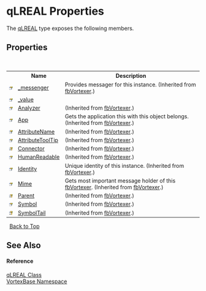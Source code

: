 # qLREAL Properties
 

The <a href="T_VortexBase_qLREAL.md">qLREAL</a> type exposes the following members.


## Properties
&nbsp;<table><tr><th></th><th>Name</th><th>Description</th></tr><tr><td>![Public property](media/pubproperty.gif "Public property")</td><td><a href="P_VortexBase_fbVortexer__messenger.md">_messenger</a></td><td>
Provides messager for this instance.
 (Inherited from <a href="T_VortexBase_fbVortexer.md">fbVortexer</a>.)</td></tr><tr><td>![Public property](media/pubproperty.gif "Public property")</td><td><a href="P_VortexBase_qLREAL__value.md">_value</a></td><td /></tr><tr><td>![Public property](media/pubproperty.gif "Public property")</td><td><a href="P_VortexBase_fbVortexer_Analyzer.md">Analyzer</a></td><td> (Inherited from <a href="T_VortexBase_fbVortexer.md">fbVortexer</a>.)</td></tr><tr><td>![Public property](media/pubproperty.gif "Public property")</td><td><a href="P_VortexBase_fbVortexer_App.md">App</a></td><td>
Gets the application this with this object belongs.
 (Inherited from <a href="T_VortexBase_fbVortexer.md">fbVortexer</a>.)</td></tr><tr><td>![Public property](media/pubproperty.gif "Public property")</td><td><a href="P_VortexBase_fbVortexer_AttributeName.md">AttributeName</a></td><td> (Inherited from <a href="T_VortexBase_fbVortexer.md">fbVortexer</a>.)</td></tr><tr><td>![Public property](media/pubproperty.gif "Public property")</td><td><a href="P_VortexBase_fbVortexer_AttributeToolTip.md">AttributeToolTip</a></td><td> (Inherited from <a href="T_VortexBase_fbVortexer.md">fbVortexer</a>.)</td></tr><tr><td>![Protected property](media/protproperty.gif "Protected property")</td><td><a href="P_VortexBase_fbVortexer_Connector.md">Connector</a></td><td> (Inherited from <a href="T_VortexBase_fbVortexer.md">fbVortexer</a>.)</td></tr><tr><td>![Public property](media/pubproperty.gif "Public property")</td><td><a href="P_VortexBase_fbVortexer_HumanReadable.md">HumanReadable</a></td><td> (Inherited from <a href="T_VortexBase_fbVortexer.md">fbVortexer</a>.)</td></tr><tr><td>![Public property](media/pubproperty.gif "Public property")</td><td><a href="P_VortexBase_fbVortexer_Identity.md">Identity</a></td><td>
Unique identity of this instance.
 (Inherited from <a href="T_VortexBase_fbVortexer.md">fbVortexer</a>.)</td></tr><tr><td>![Public property](media/pubproperty.gif "Public property")</td><td><a href="P_VortexBase_fbVortexer_Mime.md">Mime</a></td><td>
Gets most important message holder of this <a href="T_VortexBase_fbVortexer.md">fbVortexer</a>.
 (Inherited from <a href="T_VortexBase_fbVortexer.md">fbVortexer</a>.)</td></tr><tr><td>![Protected property](media/protproperty.gif "Protected property")</td><td><a href="P_VortexBase_fbVortexer_Parent.md">Parent</a></td><td> (Inherited from <a href="T_VortexBase_fbVortexer.md">fbVortexer</a>.)</td></tr><tr><td>![Public property](media/pubproperty.gif "Public property")</td><td><a href="P_VortexBase_fbVortexer_Symbol.md">Symbol</a></td><td> (Inherited from <a href="T_VortexBase_fbVortexer.md">fbVortexer</a>.)</td></tr><tr><td>![Protected property](media/protproperty.gif "Protected property")</td><td><a href="P_VortexBase_fbVortexer_SymbolTail.md">SymbolTail</a></td><td> (Inherited from <a href="T_VortexBase_fbVortexer.md">fbVortexer</a>.)</td></tr></table>&nbsp;
<a href="#qlreal-properties">Back to Top</a>

## See Also


#### Reference
<a href="T_VortexBase_qLREAL.md">qLREAL Class</a><br /><a href="N_VortexBase.md">VortexBase Namespace</a><br />
